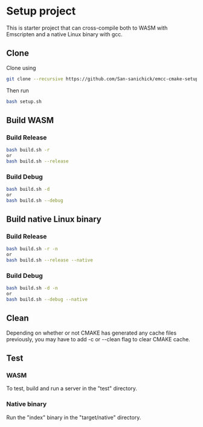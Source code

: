 # Setup project
This is starter project that can cross-compile both to WASM with Emscripten and a native Linux binary with gcc.

## Clone
Clone using

```bash
git clone --recursive https://github.com/San-sanichick/emcc-cmake-setup.git
```

Then run

```bash
bash setup.sh
```

## Build WASM

### Build Release

```bash
bash build.sh -r
or
bash build.sh --release
```

### Build Debug

```bash
bash build.sh -d
or
bash build.sh --debug
```

## Build native Linux binary

### Build Release

```bash
bash build.sh -r -n
or
bash build.sh --release --native
```

### Build Debug

```bash
bash build.sh -d -n
or
bash build.sh --debug --native
```

## Clean
Depending on whether or not CMAKE has generated any cache files previously, 
you may have to add -c or --clean flag to clear CMAKE cache.


## Test

### WASM
To test, build and run a server in the "test" directory.

### Native binary
Run the "index" binary in the "target/native" directory.